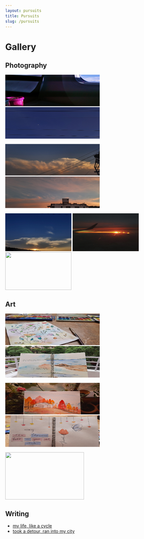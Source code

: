 ```yaml
---
layout: pursuits
title: Pursuits
slug: /pursuits
---
```


# Gallery

## Photography

<img src="/assets/img/gallery/photography/1.png" width="300px" height="100px"/>&nbsp; &nbsp; &nbsp;
<img src="/assets/img/gallery/photography/2.png" width="300px" height="100px"/>

<img src="/assets/img/gallery/photography/3.png" width="300px" height="100px"/>&nbsp; &nbsp; &nbsp;
<img src="/assets/img/gallery/photography/6.png" width="300px" height="100px"/>

<img src="/assets/img/gallery/photography/4.png" width="210px" height="120px"/>
<img src="/assets/img/gallery/photography/5.png" width="210px" height="120px"/>
<img src="/assets/img/gallery/photography/7.png" width="210px" height="120px"/>


## Art

<img src="/assets/img/gallery/art/1.png" width="300px" height="100px"/>&nbsp; &nbsp; &nbsp;
<img src="/assets/img/gallery/art/2.png" width="300px" height="100px"/>

<img src="/assets/img/gallery/art/3.png" width="300px" height="100px"/>&nbsp; &nbsp; &nbsp;
<img src="/assets/img/gallery/art/4.png" width="300px" height="100px"/>

<img src="/assets/img/gallery/art/5.png" width="250px" height="150px"/>

## Writing

* [my life, like a cycle](https://chaitanyasuma.github.io/2021/11/10/poem1)
* [took a detour, ran into my city](https://chaitanyasuma.github.io/2021/11/10/to-my-city)
